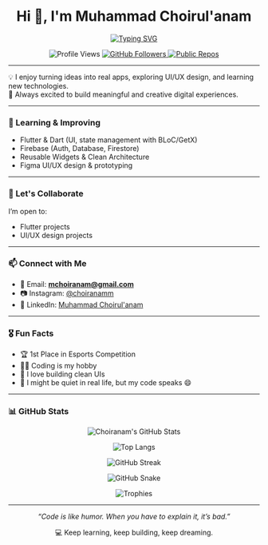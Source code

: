 <h1 align="center">Hi 👋, I'm Muhammad Choirul'anam</h1>

<!-- Typing Effect -->
<p align="center">
  <a href="https://github.com/choiranam">
    <img src="https://readme-typing-svg.demolab.com?font=Fira+Code&weight=500&pause=1000&color=F700FF&center=true&vCenter=true&width=435&lines=💻+Student+Developer;🚀+Future+Flutter+Engineer;🎮+Game+and+App+Builder;🎨+UI%2FUX+Design+Enthusiast" alt="Typing SVG" />
  </a>
</p>

<!-- Profile Stats & Links -->
<p align="center">
  <img src="https://komarev.com/ghpvc/?username=choiranam&label=Profile%20views&color=ff69b4&style=flat" alt="Profile Views" />
  <a href="https://github.com/choiranam?tab=followers">
    <img src="https://img.shields.io/github/followers/choiranam?label=Followers&style=flat-square" alt="GitHub Followers" />
  </a>
  <a href="https://github.com/choiranam?tab=repositories">
    <img src="https://img.shields.io/badge/Public%20Repos-Count-blue?style=flat-square&logo=github" alt="Public Repos" />
  </a>
</p>

---

💡 I enjoy turning ideas into real apps, exploring UI/UX design, and learning new technologies.  
🚀 Always excited to build meaningful and creative digital experiences.

---

### 🌱 Learning & Improving
- Flutter & Dart (UI, state management with BLoC/GetX)  
- Firebase (Auth, Database, Firestore)  
- Reusable Widgets & Clean Architecture  
- Figma UI/UX design & prototyping

---

### 🤝 Let's Collaborate
I’m open to:
- Flutter projects  
- UI/UX design projects

---

### 📫 Connect with Me
- 📧 Email: **mchoiranam@gmail.com**  
- 📷 Instagram: [@choiranamm](https://instagram.com/choiranamm)  
- 💼 LinkedIn: [Muhammad Choirul'anam](https://www.linkedin.com/in/muhammad-choirulanam-86738a298/)

---

### 🎖️ Fun Facts
- 🏆 1st Place in Esports Competition  
- 👨‍💻 Coding is my hobby  
- 🎨 I love building clean UIs  
- 🐢 I might be quiet in real life, but my code speaks 😄

---

### 📊 GitHub Stats

<p align="center">
  <img src="https://github-readme-stats.vercel.app/api?username=choiranam&show_icons=true&theme=radical" alt="Choiranam's GitHub Stats" />
</p>

<p align="center">
  <img src="https://github-readme-stats.vercel.app/api/top-langs/?username=choiranam&layout=compact&theme=radical" alt="Top Langs" />
</p>

<p align="center">
  <img src="https://streak-stats.demolab.com?user=choiranam&theme=radical&hide_border=false" alt="GitHub Streak" />
</p>

<p align="center">
  <picture>
    <source media="(prefers-color-scheme: dark)" srcset="https://Choiranam.github.io/Choiranam/github-contribution-grid-snake-dark.svg" />
    <img alt="GitHub Snake" src="https://Choiranam.github.io/Choiranam/github-contribution-grid-snake.svg" />
  </picture>

<p align="center">
  <img src="https://github-profile-trophy.vercel.app/?username=choiranam&theme=radical&no-frame=true&row=1&column=7" alt="Trophies" />
</p>

</p>

---

<p align="center">
  <i>“Code is like humor. When you have to explain it, it’s bad.”</i>
</p>

<p align="center">
  💻 Keep learning, keep building, keep dreaming.
</p>
